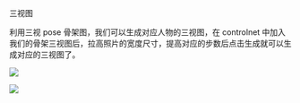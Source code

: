 三视图

利用三视 pose 骨架图，我们可以生成对应人物的三视图，在 controlnet 中加入我们的骨架三视图后，拉高照片的宽度尺寸，提高对应的步数后点击生成就可以生成对应的三视图了。

![](https://pic2.zhimg.com/v2-1771aaa6e3527183e3c47ed9dbf1f271_b.jpg)

![](https://pic4.zhimg.com/v2-150d5a1614e1926900358a43db98c13b_b.jpg)